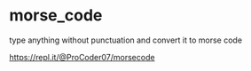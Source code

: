 # morse_code
type anything without punctuation and convert it to morse code

https://repl.it/@ProCoder07/morsecode
